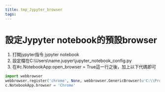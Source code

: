 ```yaml
---
title: tmp_Jypyter_browser
tags:
---
```

設定Jypyter notebook的預設browser
===
1. 打開jypyter指令
jypyter notebook
2. 設定檔在C:\Users\name\.jupyer\jupyter_notebook_config.py
3. 在#c.NotebookApp.open_browser = True這一行之後，加上以下代碼即可
```python
import webbrowser
webbrowser.register('chrome', None, webbrowser.GenericBrowser(u'C:\\Program Files (x86)\\Google\\Chrome\\Application\\chrome.exe'))
c.NotebookApp.browser = 'Chrome'
```
